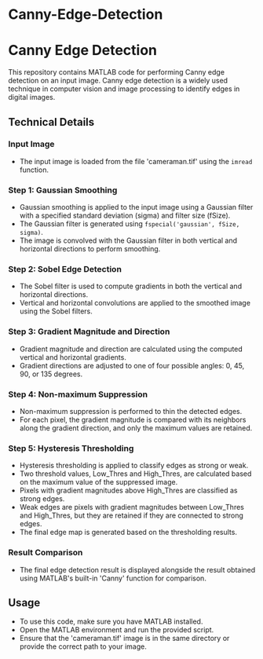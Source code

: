 # Canny-Edge-Detection

# Canny Edge Detection

This repository contains MATLAB code for performing Canny edge detection on an input image. Canny edge detection is a widely used technique in computer vision and image processing to identify edges in digital images.

## Technical Details

### Input Image
- The input image is loaded from the file 'cameraman.tif' using the `imread` function.

### Step 1: Gaussian Smoothing
- Gaussian smoothing is applied to the input image using a Gaussian filter with a specified standard deviation (sigma) and filter size (fSize).
- The Gaussian filter is generated using `fspecial('gaussian', fSize, sigma)`.
- The image is convolved with the Gaussian filter in both vertical and horizontal directions to perform smoothing.

### Step 2: Sobel Edge Detection
- The Sobel filter is used to compute gradients in both the vertical and horizontal directions.
- Vertical and horizontal convolutions are applied to the smoothed image using the Sobel filters.

### Step 3: Gradient Magnitude and Direction
- Gradient magnitude and direction are calculated using the computed vertical and horizontal gradients.
- Gradient directions are adjusted to one of four possible angles: 0, 45, 90, or 135 degrees.

### Step 4: Non-maximum Suppression
- Non-maximum suppression is performed to thin the detected edges.
- For each pixel, the gradient magnitude is compared with its neighbors along the gradient direction, and only the maximum values are retained.

### Step 5: Hysteresis Thresholding
- Hysteresis thresholding is applied to classify edges as strong or weak.
- Two threshold values, Low_Thres and High_Thres, are calculated based on the maximum value of the suppressed image.
- Pixels with gradient magnitudes above High_Thres are classified as strong edges.
- Weak edges are pixels with gradient magnitudes between Low_Thres and High_Thres, but they are retained if they are connected to strong edges.
- The final edge map is generated based on the thresholding results.

### Result Comparison
- The final edge detection result is displayed alongside the result obtained using MATLAB's built-in 'Canny' function for comparison.

## Usage
- To use this code, make sure you have MATLAB installed.
- Open the MATLAB environment and run the provided script.
- Ensure that the 'cameraman.tif' image is in the same directory or provide the correct path to your image.

